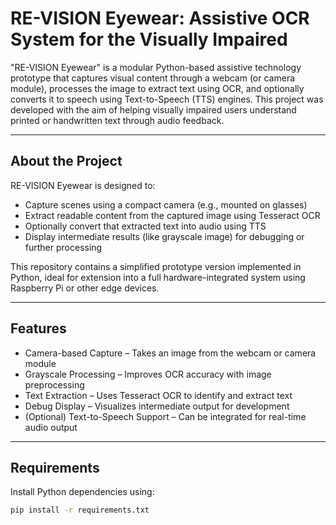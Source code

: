 # RE-VISION Eyewear: Assistive OCR System for the Visually Impaired

"RE-VISION Eyewear" is a modular Python-based assistive technology prototype that captures visual content through a webcam (or camera module), processes the image to extract text using OCR, and optionally converts it to speech using Text-to-Speech (TTS) engines. This project was developed with the aim of helping visually impaired users understand printed or handwritten text through audio feedback.

---

## About the Project

RE-VISION Eyewear is designed to:
- Capture scenes using a compact camera (e.g., mounted on glasses)
- Extract readable content from the captured image using Tesseract OCR
- Optionally convert that extracted text into audio using TTS
- Display intermediate results (like grayscale image) for debugging or further processing

This repository contains a simplified prototype version implemented in Python, ideal for extension into a full hardware-integrated system using Raspberry Pi or other edge devices.

---

## Features

- Camera-based Capture – Takes an image from the webcam or camera module
- Grayscale Processing – Improves OCR accuracy with image preprocessing
- Text Extraction – Uses Tesseract OCR to identify and extract text
- Debug Display – Visualizes intermediate output for development
- (Optional) Text-to-Speech Support – Can be integrated for real-time audio output

---

## Requirements

Install Python dependencies using:

```bash
pip install -r requirements.txt
